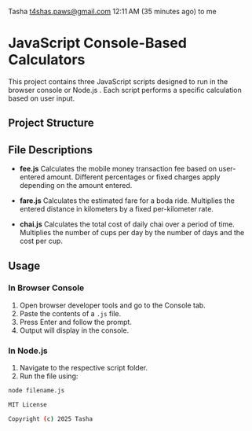 
Tasha <t4shas.paws@gmail.com>
12:11 AM (35 minutes ago)
to me

# JavaScript Console-Based Calculators

This project contains three JavaScript scripts designed to run in the browser console or Node.js . Each script performs a specific calculation based on user input.

## Project Structure
## File Descriptions

- **fee.js**
Calculates the mobile money transaction fee based on user-entered amount. Different percentages or fixed charges apply depending on the amount entered.

- **fare.js**
Calculates the estimated fare for a boda ride. Multiplies the entered distance in kilometers by a fixed per-kilometer rate.

- **chai.js**
Calculates the total cost of daily chai over a period of time. Multiplies the number of cups per day by the number of days and the cost per cup.

## Usage

### In Browser Console
1. Open browser developer tools and go to the Console tab.
2. Paste the contents of a `.js` file.
3. Press Enter and follow the prompt.
4. Output will display in the console.

### In Node.js
1. Navigate to the respective script folder.
2. Run the file using:
```bash
node filename.js

MIT License

Copyright (c) 2025 Tasha